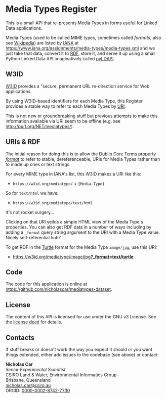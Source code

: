 <h1>Media Types Register</h1>
<p>This is a small API that re-presents Media Types in forms useful for Linked Data applications.</p>

<p>Media Types (used to be called MIME types, sometimes called <em>formats</em>, also see <a href="https://en.wikipedia.org/wiki/Media_type">Wikipedia</a>) are listed by <a href="https://www.iana.org/">IANA</a> at <a href="https://www.iana.org/assignments/media-types/media-types.xml">https://www.iana.org/assignments/media-types/media-types.xml</a> and we just take that data, convert it to <a href="https://www.w3.org/2001/sw/wiki/RDF">RDF</a>, store it, and serve it up using a small Python Linked Data API imaginatively called <a href="https://pypi.org/project/pyldapi/">pyLDAPI</a>.</p>
<h2>W3ID</h2>
<p><a href="https://w3id.org">W3ID</a> provides a "secure, permanent URL re-direction service for Web applications.</p>
<p>By using W3ID-based identifiers for each Media Type, this Register provides a stable way to refer to each Media Types by <a href="https://en.wikipedia.org/wiki/Uniform_Resource_Identifier">URI</a>.</p>

<p>This is not new or groundbreaking stuff but previous attempts to make this information available via URI seem to be offline (e.g. see <a href="http://purl.org/NET/mediatypes/">http://purl.org/NET/mediatypes/</a>).</p>

<h2>URIs &amp; RDF</h2>
<p>The initial reason for doing this is to allow the <a href="http://www.dublincore.org/documents/dcmi-terms/#terms-format">Dublin Core Terms property <em>format</em></a> to refer to stable, dereferenceable, URIs for Media Types rather than to made up ones or text strings.</p>

<p>For every MIME type in IANA's list, this W3ID makes a URI like this:</p>

<ul><li><code>https://w3id.org/mediatype/</code> + <code>{Media-Type}</code></li></ul>

<p>So for <code>text/html</code> we have:</p>

<ul><li><code>https://w3id.org/mediatype/text/html</code></li></ul>

<p>It's not rocket surgery...</p>

<p>Clicking on that URI yeilds a simple HTML view of the Media Type's properties. You can also get RDF data in a number of ways including by adding a <code>_format</code> query string argument to the URI with a Media Type value. Nicely self-referential huh?</p>
<p>To get RDF in the <a href="https://www.w3.org/TR/turtle/">Turtle</a> format for the Media Type <code>image/jpg</code>, use this URI:</p>
<ul><li><a href="https://w3id.org/mediatype/image/jpg?_format=text/turtle">https://w3id.org/mediatype/image/jpg<strong>?_format=text/turtle</strong></a></li></ul>

<h2>Code</h2>
<p>The code for this application is online at <a href="https://github.com/nicholascar/mediatypes-dataset">https://github.com/nicholascar/mediatypes-dataset</a>.</p>

<h2>License</h2>
<p>The content of this API is licensed for use under the GNU v3 License. See the <a href="https://www.gnu.org/copyleft/gpl.html">license deed</a> for details.</p>

<h2>Contacts</h2>
<p>If stuff breaks or doesn't work the way you expect it should or you want things extended, either add issues to the codebase (see above) or contact:</p>
<p>
    <strong>Nicholas Car</strong><br />
    <em>Senior Experimental Scientist</em><br />
    CSIRO Land &amp; Water, Environmental Informatics Group<br />
    Brisbane, Queensland<br />
    <a href="mailto:nicholas.car@csiro.au">nicholas.car@csiro.au</a><br />
    ORCID: <a href="https://orcid.org/0000-0002-8742-7730">0000-0002-8742-7730</a>
</p>
